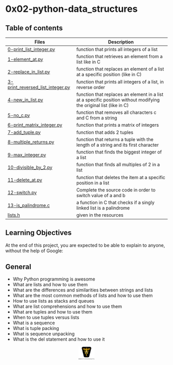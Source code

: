 # 0x02-python-data_structures

## Table of contents

| Files                                                                                                                                                                                      | Description                                                                                                        |
| ------------------------------------------------------------------------------------------------------------------------------------------------------------------------------------------ | ------------------------------------------------------------------------------------------------------------------ |
| [0-print_list_integer.py](https://github.com/ronroeandassociates/holbertonschool-higher_level_programming/blob/main/0x02-python-data_structures/0-print_list_integer.py)                   | function that prints all integers of a list                                                                        |
| [1-element_at.py](https://github.com/ronroeandassociates/holbertonschool-higher_level_programming/blob/main/0x02-python-data_structures/1-element_at.py)                                   | function that retrieves an element from a list like in C                                                           |
| [2-replace_in_list.py](https://github.com/ronroeandassociates/holbertonschool-higher_level_programming/blob/main/0x02-python-data_structures/2-replace_in_list.py)                         | function that replaces an element of a list at a specific position (like in C)                                     |
| [3-print_reversed_list_integer.py](https://github.com/ronroeandassociates/holbertonschool-higher_level_programming/blob/main/0x02-python-data_structures/3-print_reversed_list_integer.py) | function that prints all integers of a list, in reverse order                                                      |
| [4-new_in_list.py](https://github.com/ronroeandassociates/holbertonschool-higher_level_programming/blob/main/0x02-python-data_structures/4-new_in_list.py)                                 | function that replaces an element in a list at a specific position without modifying the original list (like in C) |
| [5-no_c.py](https://github.com/ronroeandassociates/holbertonschool-higher_level_programming/blob/main/0x02-python-data_structures/5-no_c.py)                                               | function that removes all characters c and C from a string                                                         |
| [6-print_matrix_integer.py](https://github.com/ronroeandassociates/holbertonschool-higher_level_programming/blob/main/0x02-python-data_structures/6-print_matrix-integer.py)               | function that prints a matrix of integers                                                                          |
| [7-add_tuple.py](https://github.com/ronroeandassociates/holbertonschool-higher_level_programming/blob/main/0x02-python-data_structures/7-add_tuple.py)                                     | function that adds 2 tuples                                                                                        |
| [8-multiple_returns.py](https://github.com/ronroeandassociates/holbertonschool-higher_level_programming/blob/main/0x02-python-data_structures/8-multiple_returns.py)                       | function that returns a tuple with the length of a string and its first character                                  |
| [9-max_integer.py](https://github.com/ronroeandassociates/holbertonschool-higher_level_programming/blob/main/0x02-python-data_structures/9-max_integer.py)                                 | function that finds the biggest integer of a list                                                                  |
| [10-divisible_by_2.py](https://github.com/ronroeandassociates/holbertonschool-higher_level_programming/blob/main/0x02-python-data_structures/10-divisible_by_2.py)                         | function that finds all multiples of 2 in a list                                                                   |
| [11-delete_at.py](https://github.com/ronroeandassociates/holbertonschool-higher_level_programming/blob/main/0x02-python-data_structures/11-delete_at.py)                                   | function that deletes the item at a specific position in a list                                                    |
| [12-switch.py](https://github.com/ronroeandassociates/holbertonschool-higher_level_programming/blob/main/0x02-python-data_structures/12-switch.py)                                         | Complete the source code in order to switch value of a and b                                                       |
| [13-is_palindrome.c](https://github.com/ronroeandassociates/holbertonschool-higher_level_programming/blob/main/0x02-python-data_structures/13-is_palindrome.c)                             | a function in C that checks if a singly linked list is a palindrome                                                |
| [lists.h](https://github.com/ronroeandassociates/holbertonschool-higher_level_programming/blob/main/0x02-python-data_structures/lists.h)                                                   | given in the resources                                                                                             |

## Learning Objectives

At the end of this project, you are expected to be able to explain to anyone, without the help of Google:

## General

- Why Python programming is awesome
- What are lists and how to use them
- What are the differences and similarities between strings and lists
- What are the most common methods of lists and how to use them
- How to use lists as stacks and queues
- What are list comprehensions and how to use them
- What are tuples and how to use them
- When to use tuples versus lists
- What is a sequence
- What is tuple packing
- What is sequence unpacking
- What is the del statement and how to use it

<p align="center">
<img src="../images/roeHR-01.png" width=10% height=10%>
</p>
